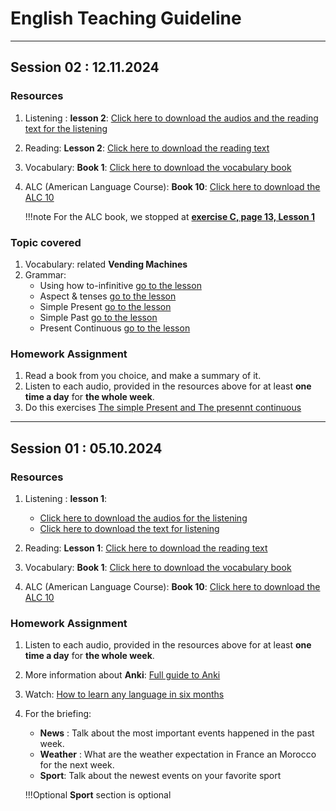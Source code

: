 # English Teaching Guideline

---

## Session 02 : 12.11.2024



### Resources
1. Listening : **lesson 2**: <a href="https://drive.google.com/drive/folders/1Xg6x0jDi83MLCWeEn1ZMxCUOofyFfcOc?usp=drive_link" target="_blank">Click here to download the audios and the reading text for the listening </a>

1. Reading: **Lesson 2**: <a href="https://drive.google.com/file/d/1r-7nLlrNnXGw8hm41fXNWjWBOAYiUxsC/view?usp=sharing" target="_blank">Click here to download the reading text</a>

1. Vocabulary:  **Book 1**: <a href="https://drive.google.com/file/d/1hNFIFcbahATSbUhyV8-44BKaTfjq5sAe/view?usp=sharing" target="_blank">Click here to download the vocabulary book</a> 

1. ALC (American Language Course): **Book 10**: <a href="https://drive.google.com/file/d/1nqkkMXSq8e13Htc_59jn9wa9AFBdQjav/view?usp=sharing" target="_blank">Click here to download the ALC 10</a> 

	!!!note
	   	 For the ALC book, we stopped at <u>**exercise C, page 13, Lesson 1**</u>

### Topic covered 
1. Vocabulary: related **Vending Machines**
1. Grammar: 
	* Using how to-infinitive [go to the lesson](grammar/tenses/howToInfinitive.md) 
	* Aspect & tenses [go to the lesson](grammar/tenses/aspect.md) 
	* Simple Present  [go to the lesson](grammar/tenses/simplePresent.md) 
	* Simple Past [go to the lesson](grammar/tenses/simplePast.md) 
	* Present Continuous [go to the lesson](grammar/tenses/presentContinuous.md) 

### Homework Assignment 

1. Read a book from you choice, and make a summary of it.
1. Listen to each audio, provided in the resources above for at least **one time a day** for **the whole week**.
1. Do this exercises <a href="https://drive.google.com/drive/folders/1Q-A-ZZd7C4p20208SClxXhCiibt0ndoO?usp=sharing" target="_blank" >The simple Present and The presennt continuous </a>
---
## Session 01 : 05.10.2024


### Resources 
1. Listening : **lesson 1**:
	* <a href="https://drive.google.com/file/d/1nVDJXhUrL1y6QwuuJySakZuPiZkmAB5N/view?usp=sharing" target="_blank">Click here to download the audios for the listening </a>
	* <a href="https://drive.google.com/drive/folders/144TxPmFkgq6n38B6H4_OtGNf51qtULtu?usp=sharing" target="_blank">Click here to download the text for listening </a>

1. Reading: **Lesson 1**: <a href="https://drive.google.com/file/d/1ojfLNJBffSVb417qO4nE0rrBi1NyAV6_/view?usp=sharing" target="_blank">Click here to download the reading text</a>
1. Vocabulary:  **Book 1**: <a href="https://drive.google.com/file/d/1hNFIFcbahATSbUhyV8-44BKaTfjq5sAe/view?usp=sharing" target="_blank">Click here to download the vocabulary book</a> 
1. ALC (American Language Course): **Book 10**: <a href="https://drive.google.com/file/d/1nqkkMXSq8e13Htc_59jn9wa9AFBdQjav/view?usp=sharing" target="_blank">Click here to download the ALC 10</a> 


 
### Homework Assignment 
1. Listen to each audio, provided in the resources above for at least **one time a day** for **the whole week**.
1. More information about **Anki**: <a href="https://www.youtube.com/watch?v=vm4oooKANzU" target="_blank">Full guide to Anki</a>
1. Watch: <a href="https://www.youtube.com/watch?v=d0yGdNEWdn0" target="_blank">How to learn any language in six months</a>
1. For the briefing:
	* **News**  : Talk about the most important events happened in the past week.
	* **Weather** : What are the weather expectation in France an Morocco for the next week. 
	* **Sport**: Talk about the newest events on your favorite sport

	!!!Optional
		 **Sport** section is optional  


